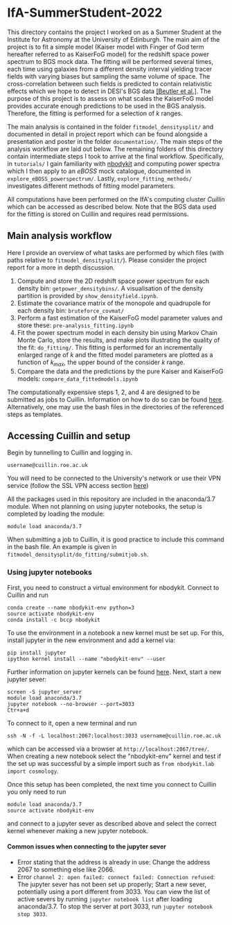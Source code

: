 # IfA-SummerStudent-2022
This directory contains the project I worked on as a Summer Student at the Institute for Astronomy at the University of Edinburgh. The main aim of the project is to fit a simple model (Kaiser model with Finger of God term hereafter referred to as KaiserFoG model) for the redshift space power spectrum to BGS mock data. The fitting will be performed several times, each time using galaxies from a different density interval yielding tracer fields with varying biases but sampling the same volume of space. The cross-correlation between such fields is predicted to contain relativistic effects which we hope to detect in DESI's BGS data [[Beutler et al.]](https://doi.org/10.48550/arXiv.2004.08014). The purpose of this project is to assess on what scales the KaiserFoG model provides accurate enough predictions to be used in the BGS analysis. Therefore, the fitting is performed for a selection of $k$ ranges.

The main analysis is contained in the folder `fitmodel_densitysplit/` and documented in detail in project report which can be found alongside a presentation and poster in the folder `documentation/`. The main steps of the analysis workflow are laid out below.
The remaining folders of this directory contain intermediate steps I took to arrive at the final workflow. Specifically, in `tutorials/` I gain familiarity with [nbodykit](https://nbodykit.readthedocs.io/en/latest/) and computing power spectra which I then apply to an *eBOSS* mock catalogue, documented in `explore_eBOSS_powerspectrum/`. Lastly, `explore_fitting_methods/` investigates different methods of fitting model parameters.

All computations have been performed on the IfA's computing cluster *Cuillin* which can be accessed as described below. Note that the BGS data used for the fitting is stored on Cuillin and requires read permissions.


## Main analysis workflow
Here I provide an overview of what tasks are performed by which files (with paths relative to `fitmodel_densitysplit/`). Please consider the project report for a more in depth discussion.

1. Compute and store the 2D redshift space power spectrum for each density bin: `getpower_densitybins/`. A visualisation of the density partition is provided by `show_densityfield.ipynb`.
2. Estimate the covariance matrix of the monopole and quadrupole for each density bin: `bruteforce_covmat/`
3. Perform a fast estimation of the KaiserFoG model parameter values and store these: `pre-analysis_fitting.ipynb`
4. Fit the power spectrum model in each density bin using Markov Chain Monte Carlo, store the results, and make plots illustrating the quality of the fit: `do_fitting/`. This fitting is performed for an incrementally enlarged range of $k$ and the fitted model parameters are plotted as a function of $k_{max}$, the upper bound of the consider $k$ range.
5. Compare the data and the predictions by the pure Kaiser and KaiserFoG models: `compare_data_fittedmodels.ipynb`

The computationally expensive steps 1, 2, and 4 are designed to be submitted as jobs to Cuillin. Information on how to do so can be found [here](https://cuillin.roe.ac.uk/projects/documentation/wiki/Job_Submission). Alternatively, one may use the bash files in the directories of the referenced steps as templates. 


## Accessing Cuillin and setup
Begin by tunnelling to Cuillin and logging in. 
```
username@cuillin.roe.ac.uk
```
You will need to be connected to the University's network or use their VPN service (follow the SSL VPN access section [here](https://www.ed.ac.uk/information-services/computing/desktop-personal/vpn/vpn-service-using))

All the packages used in this repository are included in the anaconda/3.7 module. When not planning on using jupyter notebooks, the setup is completed by loading the module:
```
module load anaconda/3.7
```
When submitting a job to Cuillin, it is good practice to include this command in the bash file. An example is given in `fitmodel_densitysplit/do_fitting/submitjob.sh`.

### Using jupyter notebooks
First, you need to construct a virtual environment for nbodykit. Connect to Cuillin and run
```
conda create --name nbodykit-env python=3
source activate nbodykit-env
conda install -c bccp nbodykit
```
To use the environment in a notebook a new kernel must be set up. For this, install jupyter in the new environment and add a kernel via:
```
pip install jupyter
ipython kernel install --name "nbodykit-env" --user
```
Further information on jupyter kernels can be found [here](https://queirozf.com/entries/jupyter-kernels-how-to-add-change-remove).
Next, start a new jupyter sever:
```
screen -S jupyter_server
module load anaconda/3.7
jupyter notebook --no-browser --port=3033
Ctr+a+d
``` 
To connect to it, open a new terminal and run
```
ssh -N -f -L localhost:2067:localhost:3033 username@cuillin.roe.ac.uk
```
which can be accessed via a browser at `http://localhost:2067/tree/`.
When creating a new notebook select the "nbodykit-env" kernel and test if the set up was successful by a simple import such as `from nbodykit.lab import cosmology`.

Once this setup has been completed, the next time you connect to Cuillin you only need to run
```
module load anaconda/3.7
source activate nbodykit-env
```
and connect to a jupyter sever as described above and select the correct kernel whenever making a new jupyter notebook.

#### Common issues when connecting to the jupyter sever
- Error stating that the address is already in use: Change the address 2067 to something else like 2066.
- Error `channel 2: open failed: connect failed: Connection refused`: The jupyter sever has not been set up properly; Start a new sever, potentially using a port different from 3033. You can view the list of active severs by running `jupyter notebook list` after loading anaconda/3.7. To stop the server at port 3033, run `jupyter notebook stop 3033`.
